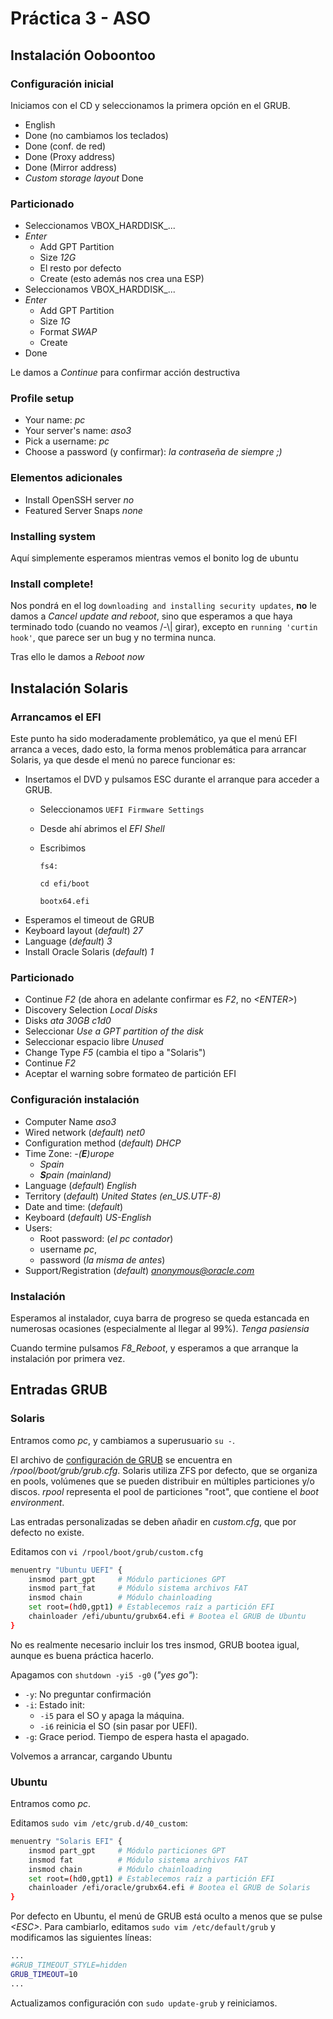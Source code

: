 # Práctica 3 - ASO

## Instalación Ooboontoo
### Configuración inicial
Iniciamos con el CD y seleccionamos la primera opción en el GRUB.

- English
- Done (no cambiamos los teclados)
- Done (conf. de red)
- Done (Proxy address)
- Done (Mirror address)
- *Custom storage layout* Done

### Particionado
- Seleccionamos VBOX_HARDDISK_... 
- *Enter*
    - Add GPT Partition
    - Size *12G*
    - El resto por defecto
    - Create (esto además nos crea una ESP)
- Seleccionamos VBOX_HARDDISK_... 
- *Enter*
    - Add GPT Partition
    - Size *1G*
    - Format *SWAP*
    - Create
- Done

Le damos a *Continue* para confirmar acción destructiva

### Profile setup
- Your name: *pc*
- Your server's name: *aso3*
- Pick a username: *pc*
- Choose a password (y confirmar): *la contraseña de siempre ;)*

### Elementos adicionales
- Install OpenSSH server *no*
- Featured Server Snaps *none*

### Installing system
Aquí simplemente esperamos mientras vemos el bonito log de ubuntu

### Install complete!
Nos pondrá en el log `downloading and installing security updates`, **no** le damos a *Cancel update and reboot*, sino que esperamos a que haya terminado todo (cuando no veamos /-\\| girar), excepto en `running 'curtin hook'`, que parece ser un bug y no termina nunca.

Tras ello le damos a *Reboot now*

## Instalación Solaris
### Arrancamos el EFI
Este punto ha sido moderadamente problemático, ya que el menú EFI arranca a veces, dado esto, la forma menos problemática para arrancar Solaris, ya que desde el menú no parece funcionar es:
- Insertamos el DVD y pulsamos ESC durante el arranque para acceder a GRUB.
    - Seleccionamos `UEFI Firmware Settings`
    - Desde ahí abrimos el *EFI Shell*
    - Escribimos

        `fs4:`

        `cd efi/boot`

        `bootx64.efi`
- Esperamos el timeout de GRUB
- Keyboard layout (*default*) *27*
- Language (*default*) *3*
- Install Oracle Solaris (*default*) *1*

### Particionado
- Continue *F2* (de ahora en adelante confirmar es *F2*, no *\<ENTER\>*)
- Discovery Selection *Local Disks*
- Disks *ata 30GB c1d0*
- Seleccionar *Use a GPT partition of the disk*
- Seleccionar espacio libre *Unused*
- Change Type *F5* (cambia el tipo a "Solaris")
- Continue *F2*
- Aceptar el warning sobre formateo de partición EFI

### Configuración instalación
- Computer Name *aso3*
- Wired network (*default*) *net0*
- Configuration method (*default*) *DHCP*
- Time Zone:
    -*(**E**)urope*
    - *Spain*
    - ***S**pain (mainland)*
- Language (*default*) *English*
- Territory (*default*) *United States (en_US.UTF-8)*
- Date and time: (*default*)
- Keyboard (*default*) *US-English*
- Users:
    - Root password: (*el pc contador*)
    - username *pc*,
    - password (*la misma de antes*)
- Support/Registration (*default*) *anonymous@oracle.com*

### Instalación
Esperamos al instalador, cuya barra de progreso se queda estancada en numerosas
ocasiones (especialmente al llegar al 99%). *Tenga pasiensia*

Cuando termine pulsamos *F8_Reboot*, y esperamos a que arranque la instalación por primera vez.

## Entradas GRUB
### Solaris
Entramos como *pc*, y cambiamos a superusuario `su -`.

El archivo de [configuración de GRUB](https://docs.oracle.com/cd/E56339_01/html/E53740/glyem.html)
se encuentra en */rpool/boot/grub/grub.cfg*.
Solaris utiliza ZFS por defecto, que se organiza en pools, volúmenes que se pueden
distribuir en múltiples particiones y/o discos. *rpool* representa el pool de particiones "root", que contiene el *boot environment*.

Las entradas personalizadas se deben añadir en *custom.cfg*, que por defecto no existe.

Editamos con `vi /rpool/boot/grub/custom.cfg`
```sh
menuentry "Ubuntu UEFI" {
    insmod part_gpt     # Módulo particiones GPT
    insmod part_fat     # Módulo sistema archivos FAT
    insmod chain        # Módulo chainloading
    set root=(hd0,gpt1) # Establecemos raíz a partición EFI
    chainloader /efi/ubuntu/grubx64.efi # Bootea el GRUB de Ubuntu
}
```
No es realmente necesario incluir los tres insmod, GRUB bootea igual, aunque es buena práctica hacerlo.

Apagamos con `shutdown -yi5 -g0` (*"yes go"*):
- `-y`: No preguntar confirmación
- `-i`: Estado init:
    - `-i5` para el SO y apaga la máquina.
    - `-i6` reinicia el SO (sin pasar por UEFI).
- `-g`: Grace period. Tiempo de espera hasta el apagado.

Volvemos a arrancar, cargando Ubuntu

### Ubuntu
Entramos como *pc*.

Editamos `sudo vim /etc/grub.d/40_custom`:
```sh
menuentry "Solaris EFI" {
    insmod part_gpt     # Módulo particiones GPT
    insmod fat          # Módulo sistema archivos FAT
    insmod chain        # Módulo chainloading
    set root=(hd0,gpt1) # Establecemos raíz a partición EFI
    chainloader /efi/oracle/grubx64.efi # Bootea el GRUB de Solaris
}
```
Por defecto en Ubuntu, el menú de GRUB está oculto a menos que se pulse *\<ESC\>*.
Para cambiarlo, editamos `sudo vim /etc/default/grub` y modificamos las siguientes líneas:
```sh
...
#GRUB_TIMEOUT_STYLE=hidden
GRUB_TIMEOUT=10
...
```

Actualizamos configuración con `sudo update-grub` y reiniciamos.
